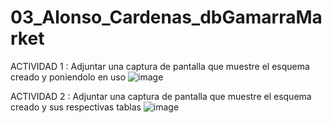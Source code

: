 ﻿# 03_Alonso_Cardenas_dbGamarraMarket

ACTIVIDAD 1 : Adjuntar una captura de pantalla que muestre el esquema creado y poniendolo en uso
![image](https://github.com/user-attachments/assets/ff5639e0-288d-459b-8c8b-13114d8555c9)

ACTIVIDAD 2 : Adjuntar una captura de pantalla que muestre el esquema creado y sus respectivas tablas
![image](https://github.com/user-attachments/assets/6c0ed4e4-ce5b-4e51-95a2-55f15126458e)
